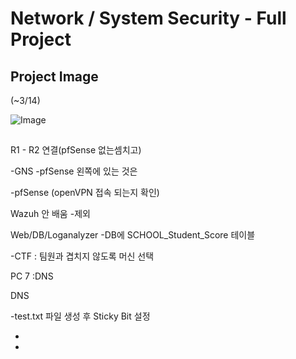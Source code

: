 # Network / System Security - Full Project


## Project Image

(~3/14)

![Image](https://github.com/user-attachments/assets/b335c661-f4c3-47c5-a94a-383c57d3cde5)

## 
R1 - R2 연결(pfSense 없는셈치고)


-GNS -pfSense 왼쪽에 있는 것은 

-pfSense (openVPN 접속 되는지 확인)


Wazuh 안 배움 -제외


Web/DB/Loganalyzer -DB에 SCHOOL_Student_Score 테이블


-CTF : 팀원과 겹치지 않도록 머신 선택


PC 7 :DNS


DNS	

-test.txt 파일 생성 후 Sticky Bit 설정

-

-

 
